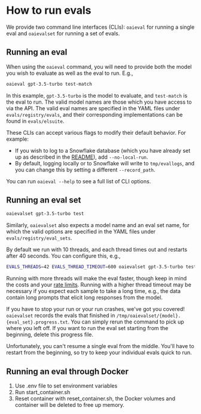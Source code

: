 # How to run evals

We provide two command line interfaces (CLIs): `oaieval` for running a single eval and `oaievalset` for running a set of evals.

## Running an eval

When using the `oaieval` command, you will need to provide both the model you wish to evaluate as well as the eval to run. E.g.,

```sh
oaieval gpt-3.5-turbo test-match
```

In this example, `gpt-3.5-turbo` is the model to evaluate, and `test-match` is the eval to run. The valid model names are those which you have access to via the API. The valid eval names are specified in the YAML files under `evals/registry/evals`, and their corresponding implementations can be found in `evals/elsuite`.

These CLIs can accept various flags to modify their default behavior. For example:

- If you wish to log to a Snowflake database (which you have already set up as described in the [README](../README.md)), add `--no-local-run`.
- By default, logging locally or to Snowflake will write to `tmp/evallogs`, and you can change this by setting a different `--record_path`.

You can run `oaieval --help` to see a full list of CLI options.

## Running an eval set

```sh
oaievalset gpt-3.5-turbo test
```

Similarly, `oaievalset` also expects a model name and an eval set name, for which the valid options are specified in the YAML files under `evals/registry/eval_sets`.

By default we run with 10 threads, and each thread times out and restarts after 40 seconds. You can configure this, e.g.,

```sh
EVALS_THREADS=42 EVALS_THREAD_TIMEOUT=600 oaievalset gpt-3.5-turbo test
```
Running with more threads will make the eval faster, though keep in mind the costs and your [rate limits](https://platform.openai.com/docs/guides/rate-limits/overview). Running with a higher thread timeout may be necessary if you expect each sample to take a long time, e.g., the data contain long prompts that elicit long responses from the model.

If you have to stop your run or your run crashes, we've got you covered! `oaievalset` records the evals that finished in `/tmp/oaievalset/{model}.{eval_set}.progress.txt`. You can simply rerun the command to pick up where you left off. If you want to run the eval set starting from the beginning, delete this progress file.

Unfortunately, you can't resume a single eval from the middle. You'll have to restart from the beginning, so try to keep your individual evals quick to run.

## Running an eval through Docker

1. Use .env file to set environment variables
2. Run start_container.sh
3. Reset container with reset_container.sh, the Docker volumes and container will be deleted to free up memory.
